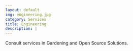 ```yaml
---
layout: default
img: engineering.jpg
category: Services
title: Engineering
description: |
---
```

  Consult services in Gardening and Open Source Solutions.